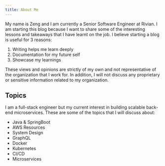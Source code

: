 ```yaml
---
title: About Me
---
```


My name is Zeng and I am currently a Senior Software Engineer at Rivian. I am starting this blog because I want to share some of the interesting lessons and takeaways that I have learnt on the job. I believe starting a blog is useful for 3 reasons:

1. Writing helps me learn deeply
2. Documentation for my future self
3. Showcase my learnings

These views and opinions are strictly of my own and not representative of the organization that I work for. In addition, I will not discuss any proprietary or sensitive information related to my organization.

## Topics

I am a full-stack engineer but my current interest in building scalable back-end microservices. These are some of the topics that I will discuss about:

- Java & SpringBoot
- AWS Resources
- System Design
- GraphQL
- Docker
- Kubernetes
- CI/CD
- Microservices


